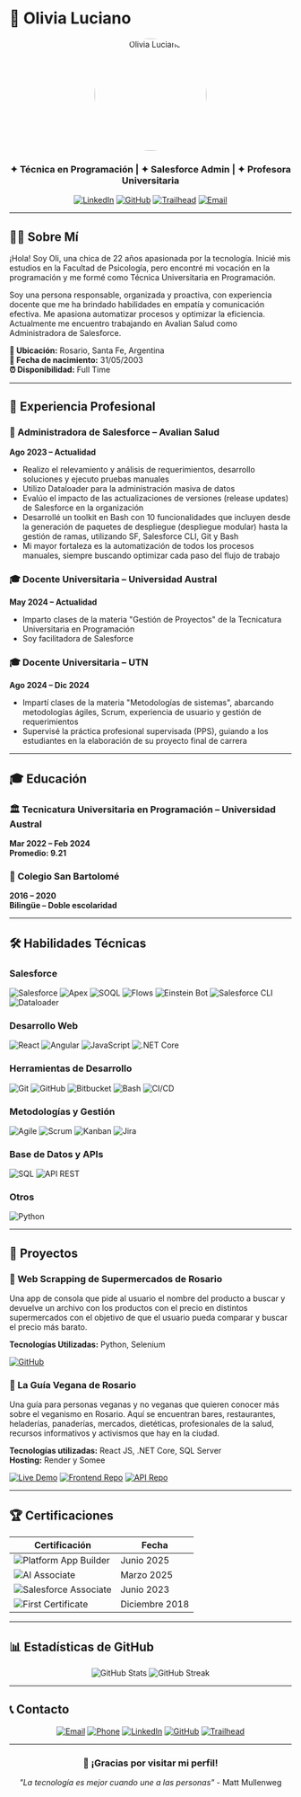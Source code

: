 # 👋 Olivia Luciano

<div align="center">
  <img src="assets/olivia.jpeg" alt="Olivia Luciano" width="200" style="border-radius: 50%;">
  
  ### ✦ Técnica en Programación | ✦ Salesforce Admin | ✦ Profesora Universitaria
  
  [![LinkedIn](https://img.shields.io/badge/LinkedIn-0077B5?style=for-the-badge&logo=linkedin&logoColor=white)](https://www.linkedin.com/in/olivialuciano)
  [![GitHub](https://img.shields.io/badge/GitHub-100000?style=for-the-badge&logo=github&logoColor=white)](https://github.com/olivialuciano)
  [![Trailhead](https://img.shields.io/badge/Trailhead-00A1E0?style=for-the-badge&logo=salesforce&logoColor=white)](https://trailblazer.me/id/olivialuciano42)
  [![Email](https://img.shields.io/badge/Email-D14836?style=for-the-badge&logo=gmail&logoColor=white)](mailto:olivialuciano42@gmail.com)
</div>

---

## 👩‍💻 Sobre Mí

¡Hola! Soy Oli, una chica de 22 años apasionada por la tecnología. Inicié mis estudios en la Facultad de Psicología, pero encontré mi vocación en la programación y me formé como Técnica Universitaria en Programación. 

Soy una persona responsable, organizada y proactiva, con experiencia docente que me ha brindado habilidades en empatía y comunicación efectiva. Me apasiona automatizar procesos y optimizar la eficiencia. Actualmente me encuentro trabajando en Avalian Salud como Administradora de Salesforce.

**📍 Ubicación:** Rosario, Santa Fe, Argentina  
**📅 Fecha de nacimiento:** 31/05/2003  
**⏰ Disponibilidad:** Full Time  

---

## 💼 Experiencia Profesional

### 🏥 Administradora de Salesforce – Avalian Salud
**Ago 2023 – Actualidad**

- Realizo el relevamiento y análisis de requerimientos, desarrollo soluciones y ejecuto pruebas manuales
- Utilizo Dataloader para la administración masiva de datos
- Evalúo el impacto de las actualizaciones de versiones (release updates) de Salesforce en la organización
- Desarrollé un toolkit en Bash con 10 funcionalidades que incluyen desde la generación de paquetes de despliegue (despliegue modular) hasta la gestión de ramas, utilizando SF, Salesforce CLI, Git y Bash
- Mi mayor fortaleza es la automatización de todos los procesos manuales, siempre buscando optimizar cada paso del flujo de trabajo

### 🎓 Docente Universitaria – Universidad Austral
**May 2024 – Actualidad**

- Imparto clases de la materia "Gestión de Proyectos" de la Tecnicatura Universitaria en Programación
- Soy facilitadora de Salesforce

### 🎓 Docente Universitaria – UTN
**Ago 2024 – Dic 2024**

- Impartí clases de la materia "Metodologías de sistemas", abarcando metodologías ágiles, Scrum, experiencia de usuario y gestión de requerimientos
- Supervisé la práctica profesional supervisada (PPS), guiando a los estudiantes en la elaboración de su proyecto final de carrera

---

## 🎓 Educación

### 🏛️ Tecnicatura Universitaria en Programación – Universidad Austral
**Mar 2022 – Feb 2024**  
**Promedio: 9.21**

### 🏫 Colegio San Bartolomé
**2016 – 2020**  
**Bilingüe – Doble escolaridad**

---

## 🛠️ Habilidades Técnicas

### Salesforce
![Salesforce](https://img.shields.io/badge/Salesforce-00A1E0?style=for-the-badge&logo=salesforce&logoColor=white)
![Apex](https://img.shields.io/badge/Apex-00A1E0?style=for-the-badge&logo=salesforce&logoColor=white)
![SOQL](https://img.shields.io/badge/SOQL-00A1E0?style=for-the-badge&logo=salesforce&logoColor=white)
![Flows](https://img.shields.io/badge/Flows-00A1E0?style=for-the-badge&logo=salesforce&logoColor=white)
![Einstein Bot](https://img.shields.io/badge/Einstein_Bot-00A1E0?style=for-the-badge&logo=salesforce&logoColor=white)
![Salesforce CLI](https://img.shields.io/badge/Salesforce_CLI-00A1E0?style=for-the-badge&logo=salesforce&logoColor=white)
![Dataloader](https://img.shields.io/badge/Dataloader-00A1E0?style=for-the-badge&logo=salesforce&logoColor=white)

### Desarrollo Web
![React](https://img.shields.io/badge/React-20232A?style=for-the-badge&logo=react&logoColor=61DAFB)
![Angular](https://img.shields.io/badge/Angular-DD0031?style=for-the-badge&logo=angular&logoColor=white)
![JavaScript](https://img.shields.io/badge/JavaScript-323330?style=for-the-badge&logo=javascript&logoColor=F7DF1E)
![.NET Core](https://img.shields.io/badge/.NET-512BD4?style=for-the-badge&logo=dotnet&logoColor=white)

### Herramientas de Desarrollo
![Git](https://img.shields.io/badge/Git-F05032?style=for-the-badge&logo=git&logoColor=white)
![GitHub](https://img.shields.io/badge/GitHub-100000?style=for-the-badge&logo=github&logoColor=white)
![Bitbucket](https://img.shields.io/badge/Bitbucket-0747A6?style=for-the-badge&logo=bitbucket&logoColor=white)
![Bash](https://img.shields.io/badge/Bash-4EAA25?style=for-the-badge&logo=gnu-bash&logoColor=white)
![CI/CD](https://img.shields.io/badge/CI/CD-2496ED?style=for-the-badge&logo=docker&logoColor=white)

### Metodologías y Gestión
![Agile](https://img.shields.io/badge/Agile-2496ED?style=for-the-badge&logo=agile&logoColor=white)
![Scrum](https://img.shields.io/badge/Scrum-2496ED?style=for-the-badge&logo=scrum&logoColor=white)
![Kanban](https://img.shields.io/badge/Kanban-2496ED?style=for-the-badge&logo=kanban&logoColor=white)
![Jira](https://img.shields.io/badge/Jira-0052CC?style=for-the-badge&logo=jira&logoColor=white)

### Base de Datos y APIs
![SQL](https://img.shields.io/badge/SQL-4479A1?style=for-the-badge&logo=mysql&logoColor=white)
![API REST](https://img.shields.io/badge/API_REST-FF6C37?style=for-the-badge&logo=postman&logoColor=white)

### Otros
![Python](https://img.shields.io/badge/Python-FFD43B?style=for-the-badge&logo=python&logoColor=blue)

---

## 🚀 Proyectos

### 🛒 Web Scrapping de Supermercados de Rosario
Una app de consola que pide al usuario el nombre del producto a buscar y devuelve un archivo con los productos con el precio en distintos supermercados con el objetivo de que el usuario pueda comparar y buscar el precio más barato.

**Tecnologías Utilizadas:** Python, Selenium

[![GitHub](https://img.shields.io/badge/GitHub-100000?style=for-the-badge&logo=github&logoColor=white)](https://github.com/olivialuciano/automatizacion_web_py)

### 🌱 La Guía Vegana de Rosario
Una guía para personas veganas y no veganas que quieren conocer más sobre el veganismo en Rosario. Aquí se encuentran bares, restaurantes, heladerías, panaderías, mercados, dietéticas, profesionales de la salud, recursos informativos y activismos que hay en la ciudad.

**Tecnologías utilizadas:** React JS, .NET Core, SQL Server  
**Hosting:** Render y Somee

[![Live Demo](https://img.shields.io/badge/Live_Demo-00A1E0?style=for-the-badge&logo=render&logoColor=white)](https://guia-vegana-rosario.onrender.com/)
[![Frontend Repo](https://img.shields.io/badge/Frontend_Repo-100000?style=for-the-badge&logo=github&logoColor=white)](https://github.com/olivialuciano/Guia-Vegana-Frontend)
[![API Repo](https://img.shields.io/badge/API_Repo-100000?style=for-the-badge&logo=github&logoColor=white)](https://github.com/olivialuciano/Guia-Vegana-API)

---

## 🏆 Certificaciones

<div align="center">

| Certificación | Fecha |
|---------------|-------|
| ![Platform App Builder](https://img.shields.io/badge/Platform_App_Builder-00A1E0?style=for-the-badge&logo=salesforce&logoColor=white) | Junio 2025 |
| ![AI Associate](https://img.shields.io/badge/AI_Associate-00A1E0?style=for-the-badge&logo=salesforce&logoColor=white) | Marzo 2025 |
| ![Salesforce Associate](https://img.shields.io/badge/Salesforce_Associate-00A1E0?style=for-the-badge&logo=salesforce&logoColor=white) | Junio 2023 |
| ![First Certificate](https://img.shields.io/badge/First_Certificate_English-4285F4?style=for-the-badge&logo=cambridge&logoColor=white) | Diciembre 2018 |

</div>

---

## 📊 Estadísticas de GitHub

<div align="center">
  <img src="https://github-readme-stats.vercel.app/api?username=olivialuciano&show_icons=true&theme=radical" alt="GitHub Stats" />
  <img src="https://github-readme-streak-stats.herokuapp.com/?user=olivialuciano&theme=radical" alt="GitHub Streak" />
</div>

---

## 📞 Contacto

<div align="center">

[![Email](https://img.shields.io/badge/Email-olivialuciano42@gmail.com-D14836?style=for-the-badge&logo=gmail&logoColor=white)](mailto:olivialuciano42@gmail.com)
[![Phone](https://img.shields.io/badge/Phone-+54_9_341_347_8225-25D366?style=for-the-badge&logo=whatsapp&logoColor=white)](tel:+5493413478225)
[![LinkedIn](https://img.shields.io/badge/LinkedIn-0077B5?style=for-the-badge&logo=linkedin&logoColor=white)](https://www.linkedin.com/in/olivialuciano)
[![GitHub](https://img.shields.io/badge/GitHub-100000?style=for-the-badge&logo=github&logoColor=white)](https://github.com/olivialuciano)
[![Trailhead](https://img.shields.io/badge/Trailhead-00A1E0?style=for-the-badge&logo=salesforce&logoColor=white)](https://trailblazer.me/id/olivialuciano42)

</div>

---

<div align="center">
  
### 🌟 ¡Gracias por visitar mi perfil!
  
*"La tecnología es mejor cuando une a las personas"* - Matt Mullenweg

</div> 
